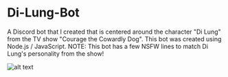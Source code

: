 # Di-Lung-Bot
A Discord bot that I created that is centered around the character "Di Lung" from the TV show "Courage the Cowardly Dog".
This bot was created using Node.js / JavaScript. NOTE: This bot has a few NSFW lines to match Di Lung's personality from the show!

![alt text](https://yt3.ggpht.com/-ZHsxJnrdAew/AAAAAAAAAAI/AAAAAAAAAAA/y88nyhPf1wA/s240-c-k-no-mo-rj-c0xffffff/photo.jpg)
